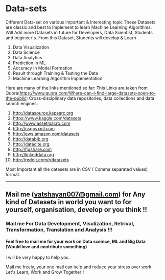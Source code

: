 # Data-sets
Different Data-set on various Important & Interesting topic
These Datasets are classic and best to Implement to learn Machine Learning Algorithms.
Will Add more Datasets in future for Developers, Data Scientist, Students and begineer's.
From this Dataset, Students will develop & Learn-
1. Data Visualization
2. Data Science
3. Data Analytics
4. Prediction in ML
5. Accuracy In Model Formation
6. Result through Training & Testing the Data
7. Machine Learning Algorithm Implementation

Here are many of the links mentioned so far:
This Links are taken from Quora(https://www.quora.com/Where-can-I-find-large-datasets-open-to-the-public)
Cross-disciplinary data repositories, data collections and data search engines:
1. http://datasource.kapsarc.org
2. https://www.kaggle.com/datasets
3. http://www.assetmacro.com
4. http://usgovxml.com
5. http://aws.amazon.com/datasets
6. http://databib.org
7. http://datacite.org
8. http://figshare.com
9. http://linkeddata.org
10. http://reddit.com/r/datasets

Most Important all the datasets are in CSV ( Comma separated values) format.  
*******************************************************************************************************************************************************
## Mail me (vatshayan007@gmail.com) for Any kind of Datasets in world you want to for yourself, organisation, develop or you think !! 
### Mail me For Data Development, Visulization, Retrival, Transformation, Translation and Analysis !!!
#### Feel free to mail me for your work on Data sceince, ML and Big Data (Would love and contribute something)

I will be very happy to help you.

Mail me freely, your one mail can help and reduce your stress over work.
Let's Learn, Work and Grow Together !
